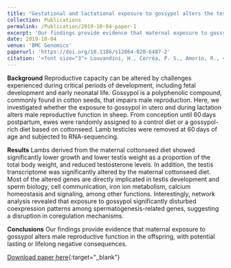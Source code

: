 ```yaml
---
title: "Gestational and lactational exposure to gossypol alters the testis transcriptome"
collection: Publications
permalink: /Publication/2019-10-04-paper-1
excerpt: 'Our findings provide evidence that maternal exposure to gossypol alters male reproductive function in the offspring, with potential lasting or lifelong negative consequences.'
date: 2019-10-04
venue: 'BMC Genomics'
paperurl: 'https://doi.org/10.1186/s12864-020-6487-2'
citation: '<font size="3"> Louvandini, H., Corrêa, P. S., Amorín, R., <strong>Liu, L.</strong>, Ieda, E. H., Jimenez, C. R., ... & Peñagaricano, F. (2020). <em>Gestational and lactational exposure to gossypol alters the testis transcriptome.</em> BMC genomics, 21, 1-11. </font>'
---
```


**Background**
Reproductive capacity can be altered by challenges experienced during critical periods of development, including fetal development and early neonatal life. Gossypol is a polyphenolic compound, commonly found in cotton seeds, that impairs male reproduction. Here, we investigated whether the exposure to gossypol in utero and during lactation alters male reproductive function in sheep. From conception until 60 days postpartum, ewes were randomly assigned to a control diet or a gossypol-rich diet based on cottonseed. Lamb testicles were removed at 60 days of age and subjected to RNA-sequencing.

**Results**
Lambs derived from the maternal cottonseed diet showed significantly lower growth and lower testis weight as a proportion of the total body weight, and reduced testosterone levels. In addition, the testis transcriptome was significantly altered by the maternal cottonseed diet. Most of the altered genes are directly implicated in testis development and sperm biology, cell communication, iron ion metabolism, calcium homeostasis and signaling, among other functions. Interestingly, network analysis revealed that exposure to gossypol significantly disturbed coexpression patterns among spermatogenesis-related genes, suggesting a disruption in coregulation mechanisms.

**Conclusions**
Our findings provide evidence that maternal exposure to gossypol alters male reproductive function in the offspring, with potential lasting or lifelong negative consequences.

[Download paper here](https://doi.org/10.1186/s12864-020-6487-2){:target="_blank"}
